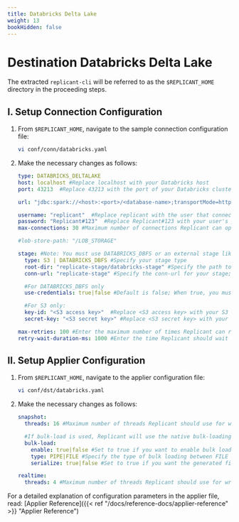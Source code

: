 ```yaml
---
title: Databricks Delta Lake
weight: 13
bookHidden: false
---
```

# Destination Databricks Delta Lake

The extracted `replicant-cli` will be referred to as the `$REPLICANT_HOME` directory in the proceeding steps.

## I. Setup Connection Configuration

1. From `$REPLICANT_HOME`, navigate to the sample connection configuration file:
    ```BASH
    vi conf/conn/databricks.yaml
    ```

2. Make the necessary changes as follows:

    ```YAML
    type: DATABRICKS_DELTALAKE
    host: localhost #Replace localhost with your Databricks host
    port: 43213  #Replace 43213 with the port of your Databricks cluster

    url: "jdbc:spark://<host>:<port>/<database-name>;transportMode=http;ssl=1;httpPath=<http-path>;AuthMech=3" #This url can be copied from databricks cluster info page

    username: "replicant"  #Replace replicant with the user that connects to your Databricks server                            
    password: "Replicant#123"  #Replace Replicant#123 with your user's password                                 
    max-connections: 30 #Maximum number of connections Replicant can open in Databricks

    #lob-store-path: "/LOB_STORAGE"

    stage: #Note: You must use DATABRICKS_DBFS or an external stage like S3 to hold the data files
      type: S3 | DATABRICKS_DBFS #Specify your stage type
      root-dir: "replicate-stage/databricks-stage" #Specify the path to a directory in S3 which can be used to stage bulk-load files
      conn-url: "replicate-stage" #Specify the conn-url for your stage; For S3 replace replicate-stage with your bucket name

      #For DATABRICKS_DBFS only
      use-credentials: true|false #Default is false; When true, you must set  host, port, username, and password in the connection configuration section

      #For S3 only:
      key-id: "<S3 access key>"  #Replace <S3 access key> with your S3 access key
      secret-key: "<S3 secret key>" #Replace <S3 secret key> with your S3 secret key

    max-retries: 100 #Enter the maximum number of times Replicant can re-attempt a failed operation
    retry-wait-duration-ms: 1000 #Enter the time Replicant should wait between each re-try of a failed operation
    ```

## II. Setup Applier Configuration

1. From `$REPLICANT_HOME`, navigate to the applier configuration file:
    ```BASH
    vi conf/dst/databricks.yaml
    ```
2. Make the necessary changes as follows:
    ```YAML
    snapshot:
      threads: 16 #Maximum number of threads Replicant should use for writing to the target

      #If bulk-load is used, Replicant will use the native bulk-loading capabilities of the target database
      bulk-load:
        enable: true|false #Set to true if you want to enable bulk loading
        type: PIPE|FILE #Specify the type of bulk loading between FILE and PIPE
        serialize: true|false #Set to true if you want the generated files to be applied in serial/parallel fashion

    realtime:
      threads: 4 #Maximum number of threads Replicant should use for writing to the target
    ```
For a detailed explanation of configuration parameters in the applier file, read: [Applier Reference]({{< ref "/docs/reference-docs/applier-reference" >}} "Applier Reference")
